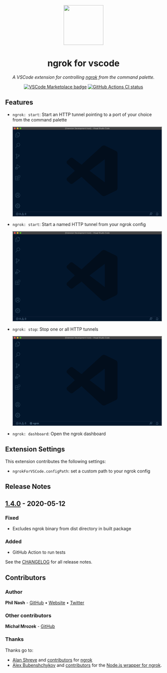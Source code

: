 <div style="text-align:center" align="center">
  <img src="images/icon.png" height="128" width="128">
  <h1>ngrok for vscode</h1>
  <p><em>A VSCode extension for controlling <a href="https://ngrok.com/">ngrok</a> from the command palette.</em></p>
  <p>
    <a href="https://marketplace.visualstudio.com/items?itemName=philnash.ngrok-for-vscode"><img src="https://vsmarketplacebadge.apphb.com/version-short/philnash.ngrok-for-vscode.svg?label=ngrok%20for%20VSCode&color=blue&logo=visual-studio-code" alt="VSCode Marketplace badge" /></a>
    <a href="https://github.com/philnash/ngrok-for-vscode/actions"><img src="https://github.com/philnash/ngrok-for-vscode/workflows/Tests/badge.svg" alt="GitHub Actions CI status" /></a>
  </p>
</div>

## Features

- `ngrok: start`: Start an HTTP tunnel pointing to a port of your choice from the command palette

  ![Open the command palette, type 'ngrok: start' and then type the port number](images/start.gif)

- `ngrok: start`: Start a named HTTP tunnel from your ngrok config

  ![Open the command palette, type 'ngrok: start' and choose the tunnel from your config.](images/start-named.gif)

- `ngrok: stop`: Stop one or all HTTP tunnels

  ![Open the command palette, type 'ngrok: stop' and choose the tunnel you want to stop, or choose 'All' to stop all tunnels](images/stop.gif)

- `ngrok: dashboard`: Open the ngrok dashboard

## Extension Settings

This extension contributes the following settings:

- `ngrokForVSCode.configPath`: set a custom path to your ngrok config

## Release Notes

## [1.4.0](https://github.com/philnash/ngrok-for-vscode/compare/v1.3.0...1.4.0) - 2020-05-12

### Fixed

- Excludes ngrok binary from dist directory in built package

### Added

- GitHub Action to run tests

See the [CHANGELOG](CHANGELOG.md) for all release notes.

## Contributors

### Author

**Phil Nash** - [GitHub](https://github.com/philnash) • [Website](https://philna.sh) • [Twitter](https://twitter.com/philnash)

### Other contributors

**Michał Mrozek** - [GitHub](https://github.com/Michsior14)

### Thanks

Thanks go to:

- [Alan Shreve](https://github.com/inconshreveable) and [contributors](https://github.com/inconshreveable/ngrok/graphs/contributors) for [ngrok](https://ngrok.com)
- [Alex Bubenshchykov](https://github.com/bubenshchykov) and [contributors](https://github.com/bubenshchykov/ngrok/graphs/contributors) for the [Node.js wrapper for ngrok](https://github.com/bubenshchykov/ngrok).
